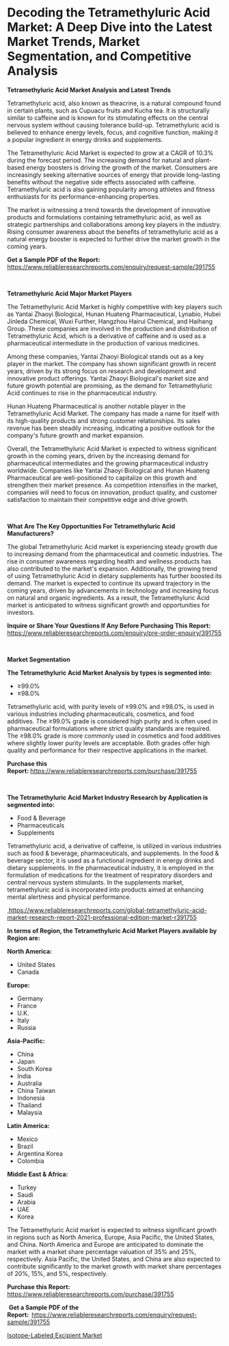<p><h1>Decoding the Tetramethyluric Acid Market: A Deep Dive into the Latest Market Trends, Market Segmentation, and Competitive Analysis</h1></p><p><strong>Tetramethyluric Acid Market Analysis and Latest Trends</strong></p>
<p><p>Tetramethyluric acid, also known as theacrine, is a natural compound found in certain plants, such as Cupuacu fruits and Kucha tea. It is structurally similar to caffeine and is known for its stimulating effects on the central nervous system without causing tolerance build-up. Tetramethyluric acid is believed to enhance energy levels, focus, and cognitive function, making it a popular ingredient in energy drinks and supplements.</p><p>The Tetramethyluric Acid Market is expected to grow at a CAGR of 10.3% during the forecast period. The increasing demand for natural and plant-based energy boosters is driving the growth of the market. Consumers are increasingly seeking alternative sources of energy that provide long-lasting benefits without the negative side effects associated with caffeine. Tetramethyluric acid is also gaining popularity among athletes and fitness enthusiasts for its performance-enhancing properties.</p><p>The market is witnessing a trend towards the development of innovative products and formulations containing tetramethyluric acid, as well as strategic partnerships and collaborations among key players in the industry. Rising consumer awareness about the benefits of tetramethyluric acid as a natural energy booster is expected to further drive the market growth in the coming years.</p></p>
<p><strong>Get a Sample PDF of the Report:&nbsp;</strong> <a href="https://www.reliableresearchreports.com/enquiry/request-sample/391755">https://www.reliableresearchreports.com/enquiry/request-sample/391755</a></p>
<p>&nbsp;</p>
<p><strong>Tetramethyluric Acid Major Market Players</strong></p>
<p><p>The Tetramethyluric Acid Market is highly competitive with key players such as Yantai Zhaoyi Biological, Hunan Huateng Pharmaceutical, Lynabio, Hubei Jinleda Chemical, Wuxi Further, Hangzhou Hairui Chemical, and Haihang Group. These companies are involved in the production and distribution of Tetramethyluric Acid, which is a derivative of caffeine and is used as a pharmaceutical intermediate in the production of various medicines.</p><p>Among these companies, Yantai Zhaoyi Biological stands out as a key player in the market. The company has shown significant growth in recent years, driven by its strong focus on research and development and innovative product offerings. Yantai Zhaoyi Biological's market size and future growth potential are promising, as the demand for Tetramethyluric Acid continues to rise in the pharmaceutical industry.</p><p>Hunan Huateng Pharmaceutical is another notable player in the Tetramethyluric Acid Market. The company has made a name for itself with its high-quality products and strong customer relationships. Its sales revenue has been steadily increasing, indicating a positive outlook for the company's future growth and market expansion.</p><p>Overall, the Tetramethyluric Acid Market is expected to witness significant growth in the coming years, driven by the increasing demand for pharmaceutical intermediates and the growing pharmaceutical industry worldwide. Companies like Yantai Zhaoyi Biological and Hunan Huateng Pharmaceutical are well-positioned to capitalize on this growth and strengthen their market presence. As competition intensifies in the market, companies will need to focus on innovation, product quality, and customer satisfaction to maintain their competitive edge and drive growth.</p></p>
<p>&nbsp;</p>
<p><strong>What Are The Key Opportunities For Tetramethyluric Acid Manufacturers?</strong></p>
<p><p>The global Tetramethyluric Acid market is experiencing steady growth due to increasing demand from the pharmaceutical and cosmetic industries. The rise in consumer awareness regarding health and wellness products has also contributed to the market's expansion. Additionally, the growing trend of using Tetramethyluric Acid in dietary supplements has further boosted its demand. The market is expected to continue its upward trajectory in the coming years, driven by advancements in technology and increasing focus on natural and organic ingredients. As a result, the Tetramethyluric Acid market is anticipated to witness significant growth and opportunities for investors.</p></p>
<p><strong>Inquire or Share Your Questions If Any Before Purchasing This Report:</strong> <a href="https://www.reliableresearchreports.com/enquiry/pre-order-enquiry/391755">https://www.reliableresearchreports.com/enquiry/pre-order-enquiry/391755</a></p>
<p>&nbsp;</p>
<p><strong>Market Segmentation</strong></p>
<p><strong>The Tetramethyluric Acid Market Analysis by types is segmented into:</strong></p>
<p><ul><li>≥99.0%</li><li>≥98.0%</li></ul></p>
<p><p>Tetramethyluric acid, with purity levels of ≥99.0% and ≥98.0%, is used in various industries including pharmaceuticals, cosmetics, and food additives. The ≥99.0% grade is considered high purity and is often used in pharmaceutical formulations where strict quality standards are required. The ≥98.0% grade is more commonly used in cosmetics and food additives where slightly lower purity levels are acceptable. Both grades offer high quality and performance for their respective applications in the market.</p></p>
<p><strong>Purchase this Report:&nbsp;</strong><a href="https://www.reliableresearchreports.com/purchase/391755">https://www.reliableresearchreports.com/purchase/391755</a></p>
<p>&nbsp;</p>
<p><strong>The Tetramethyluric Acid Market Industry Research by Application is segmented into:</strong></p>
<p><ul><li>Food & Beverage</li><li>Pharmaceuticals</li><li>Supplements</li></ul></p>
<p><p>Tetramethyluric acid, a derivative of caffeine, is utilized in various industries such as food & beverage, pharmaceuticals, and supplements. In the food & beverage sector, it is used as a functional ingredient in energy drinks and dietary supplements. In the pharmaceutical industry, it is employed in the formulation of medications for the treatment of respiratory disorders and central nervous system stimulants. In the supplements market, tetramethyluric acid is incorporated into products aimed at enhancing mental alertness and physical performance.</p></p>
<p><a href="https://www.reliableresearchreports.com/global-tetramethyluric-acid-market-research-report-2021-professional-edition-market-r391755">&nbsp;https://www.reliableresearchreports.com/global-tetramethyluric-acid-market-research-report-2021-professional-edition-market-r391755</a></p>
<p><strong>In terms of Region, the Tetramethyluric Acid Market Players available by Region are:</strong></p>
<p>
    <p> <strong> North America: </strong>
        <ul>
            <li>United States</li>
            <li>Canada</li>
        </ul>
        </p> 
    <p> <strong> Europe: </strong>
        <ul>
            <li>Germany</li>
            <li>France</li>
            <li>U.K.</li>
            <li>Italy</li>
            <li>Russia</li>
        </ul>
        </p> 
    <p> <strong> Asia-Pacific: </strong>
        <ul>
            <li>China</li>
            <li>Japan</li>
            <li>South Korea</li>
            <li>India</li>
            <li>Australia</li>
            <li>China Taiwan</li>
            <li>Indonesia</li>
            <li>Thailand</li>
            <li>Malaysia</li>
        </ul>
        </p> 
    <p> <strong> Latin America: </strong>
        <ul>
            <li>Mexico</li>
            <li>Brazil</li>
            <li>Argentina Korea</li>
            <li>Colombia</li>
        </ul>
        </p> 
    <p> <strong> Middle East & Africa: </strong>
        <ul>
            <li>Turkey</li>
            <li>Saudi</li>
            <li>Arabia</li>
            <li>UAE</li>
            <li>Korea</li>
        </ul>
    </p>
    </p>
<p><p>The Tetramethyluric Acid market is expected to witness significant growth in regions such as North America, Europe, Asia Pacific, the United States, and China. North America and Europe are anticipated to dominate the market with a market share percentage valuation of 35% and 25%, respectively. Asia Pacific, the United States, and China are also expected to contribute significantly to the market growth with market share percentages of 20%, 15%, and 5%, respectively.</p></p>
<p><strong>Purchase this Report: </strong><a href="https://www.reliableresearchreports.com/purchase/391755">https://www.reliableresearchreports.com/purchase/391755</a></p>
<p>&nbsp;<strong>Get a Sample PDF of the Report:&nbsp;&nbsp;</strong><a href="https://www.reliableresearchreports.com/enquiry/request-sample/391755">https://www.reliableresearchreports.com/enquiry/request-sample/391755</a></p>
<p><strong></strong></p>
<p><p><a href="https://github.com/luckyshygirl/Market-Research-Report-List-5/blob/main/isotope-labeled-excipient-market.md">Isotope-Labeled Excipient Market</a></p></p>